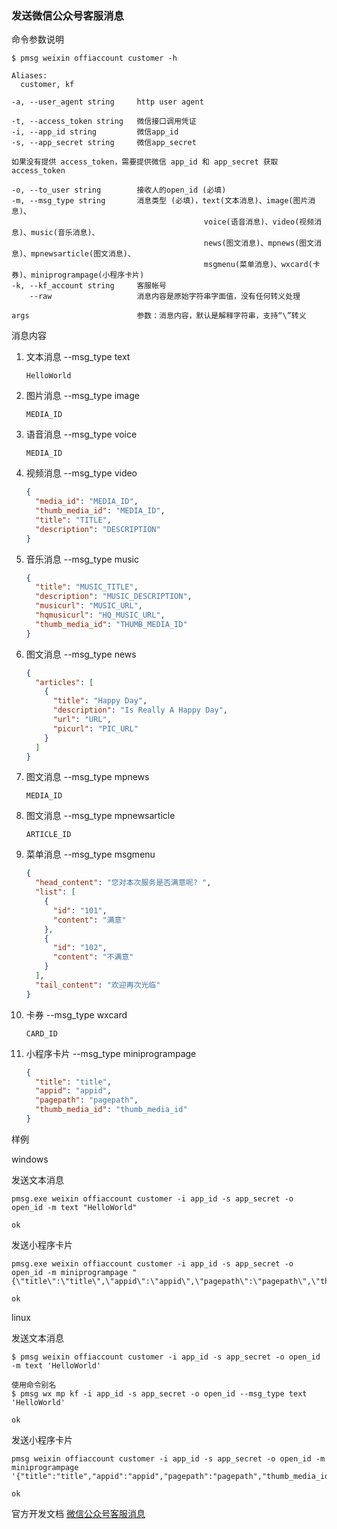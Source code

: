 ### 发送微信公众号客服消息

命令参数说明

```text
$ pmsg weixin offiaccount customer -h

Aliases:
  customer, kf

-a, --user_agent string     http user agent

-t, --access_token string   微信接口调用凭证
-i, --app_id string         微信app_id
-s, --app_secret string     微信app_secret

如果没有提供 access_token，需要提供微信 app_id 和 app_secret 获取 access_token

-o, --to_user string        接收人的open_id (必填)
-m, --msg_type string       消息类型 (必填)，text(文本消息)、image(图片消息)、
                                           voice(语音消息)、video(视频消息)、music(音乐消息)、
                                           news(图文消息)、mpnews(图文消息)、mpnewsarticle(图文消息)、
                                           msgmenu(菜单消息)、wxcard(卡券)、miniprogrampage(小程序卡片)
-k, --kf_account string     客服帐号
    --raw                   消息内容是原始字符串字面值，没有任何转义处理

args                        参数：消息内容，默认是解释字符串，支持“\”转义
```

消息内容

1. 文本消息 --msg_type text
    ```text
    HelloWorld
    ```

1. 图片消息 --msg_type image
    ```text
    MEDIA_ID
    ```

1. 语音消息 --msg_type voice
    ```text
    MEDIA_ID
    ```

1. 视频消息 --msg_type video
    ```json
    {
      "media_id": "MEDIA_ID",
      "thumb_media_id": "MEDIA_ID",
      "title": "TITLE",
      "description": "DESCRIPTION"
    }
    ```

1. 音乐消息 --msg_type music
    ```json
    {
      "title": "MUSIC_TITLE",
      "description": "MUSIC_DESCRIPTION",
      "musicurl": "MUSIC_URL",
      "hqmusicurl": "HQ_MUSIC_URL",
      "thumb_media_id": "THUMB_MEDIA_ID"
    }
    ```

1. 图文消息 --msg_type news
    ```json
    {
      "articles": [
        {
          "title": "Happy Day",
          "description": "Is Really A Happy Day",
          "url": "URL",
          "picurl": "PIC_URL"
        }
      ]
    }
    ```

1. 图文消息 --msg_type mpnews
    ```text
    MEDIA_ID
    ```

1. 图文消息 --msg_type mpnewsarticle
    ```text
    ARTICLE_ID
    ```

1. 菜单消息 --msg_type msgmenu
    ```json
    {
      "head_content": "您对本次服务是否满意呢? ",
      "list": [
        {
          "id": "101",
          "content": "满意"
        },
        {
          "id": "102",
          "content": "不满意"
        }
      ],
      "tail_content": "欢迎再次光临"
    }
    ```

1. 卡券 --msg_type wxcard
    ```text
    CARD_ID
    ```

1. 小程序卡片 --msg_type miniprogrampage
    ```json
    {
      "title": "title",
      "appid": "appid",
      "pagepath": "pagepath",
      "thumb_media_id": "thumb_media_id"
    }
    ```

样例

windows

发送文本消息

```shell
pmsg.exe weixin offiaccount customer -i app_id -s app_secret -o open_id -m text "HelloWorld"

ok
```

发送小程序卡片

```shell
pmsg.exe weixin offiaccount customer -i app_id -s app_secret -o open_id -m miniprogrampage "{\"title\":\"title\",\"appid\":\"appid\",\"pagepath\":\"pagepath\",\"thumb_media_id\":\"thumb_media_id\"}"

ok
```

linux

发送文本消息

```shell
$ pmsg weixin offiaccount customer -i app_id -s app_secret -o open_id -m text 'HelloWorld'

使用命令别名
$ pmsg wx mp kf -i app_id -s app_secret -o open_id --msg_type text 'HelloWorld'

ok
```

发送小程序卡片

```shell
pmsg weixin offiaccount customer -i app_id -s app_secret -o open_id -m miniprogrampage '{"title":"title","appid":"appid","pagepath":"pagepath","thumb_media_id":"thumb_media_id"}'

ok
```

官方开发文档 [微信公众号客服消息](https://developers.weixin.qq.com/doc/offiaccount/Message_Management/Service_Center_messages.html#7)